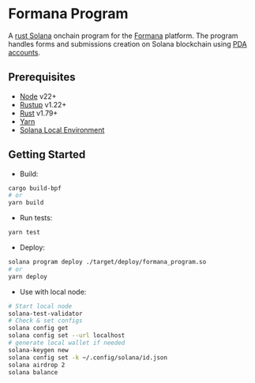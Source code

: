 # Formana Program

A [rust Solana](https://solana.com/docs/programs/lang-rust) onchain program for the [Formana](https://formana.olich.me/) platform. The program handles forms and submissions creation on Solana blockchain using [PDA accounts](https://solana.com/docs/core/pda).

## Prerequisites

- [Node](https://nodejs.org/en) v22+
- [Rustup](https://rustup.rs/) v1.22+
- [Rust](https://www.rust-lang.org/it) v1.79+
- [Yarn](https://yarnpkg.com/)
- [Solana Local Environment](https://solana.com/developers/guides/getstarted/setup-local-development)

## Getting Started

- Build: 
```bash
cargo build-bpf
# or
yarn build
```

- Run tests:
```bash
yarn test
```

- Deploy:
```bash
solana program deploy ./target/deploy/formana_program.so
# or
yarn deploy
```

- Use with local node:
```bash
# Start local node
solana-test-validator
# Check & set configs
solana config get
solana config set --url localhost
# generate local wallet if needed
solana-keygen new
solana config set -k ~/.config/solana/id.json
solana airdrop 2
solana balance
```